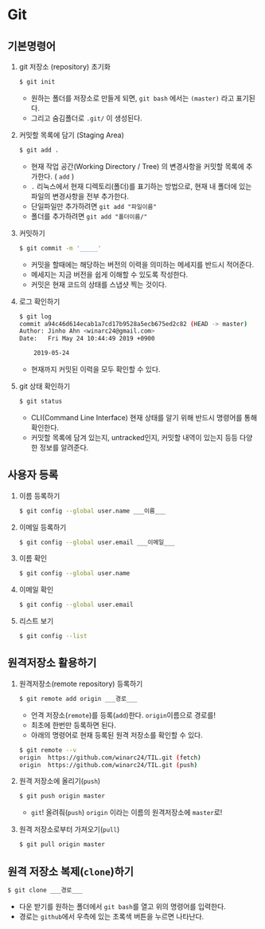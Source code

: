 # Git
## 기본명령어
1. git 저장소 (repository) 초기화

   ```bash
   $ git init
   ```

   - 원하는 폴더를 저장소로 만들게 되면, `git bash` 에서는 `(master)` 라고 표기된다.
   - 그리고 숨김폴더로 `.git/` 이 생성된다.

2. 커밋할 목록에 담기 (Staging Area)

   ```bash
   $ git add .
   ```

   - 현재 작업 공간(Working Directory / Tree) 의 변경사항을 커밋할 목록에 추가한다. ( `add` )
   - `.` 리눅스에서 현재 디렉토리(폴더)를 표기하는 방법으로, 현재 내 폴더에 있는 파일의 변경사항을 전부 추가한다.
   - 단일파일만 추가하려면 `git add "파일이름"`
   - 폴더를 추가하려면 `git add "폴더이름/"`

3. 커밋하기

   ```bash
   $ git commit -m '_____'
   ```

   - 커밋을 할때에는 해당하는 버전의 이력을 의미하는 메세지를 반드시 적어준다.
   - 메세지는 지금 버전을 쉽게 이해할 수 있도록 작성한다.
   - 커밋은 현재 코드의 상태를 스냅샷 찍는 것이다.

4. 로그 확인하기

   ```bash
   $ git log
   commit a94c46d614ecab1a7cd17b9528a5ecb675ed2c82 (HEAD -> master)
   Author: Jinho Ahn <winarc24@gmail.com>
   Date:   Fri May 24 10:44:49 2019 +0900
   
       2019-05-24
   ```

   - 현재까지 커밋된 이력을 모두 확인할 수 있다.

5. git 상태 확인하기

   ```bash
   $ git status
   ```

   - CLI(Command Line Interface) 현재 상태를 알기 위해 반드시 명령어를 통해 확인한다.
   - 커밋할 목록에 담겨 있는지, untracked인지, 커밋할 내역이 있는지 등등 다양한 정보를 알려준다.

## 사용자 등록

1. 이름 등록하기

   ```bash
   $ git config --global user.name ___이름___
   ```

2. 이메일 등록하기

   ```bash
   $ git config --global user.email ___이메일___
   ```

3. 이름 확인

   ```bash
   $ git config --global user.name
   ```

4. 이메일 확인

   ```bash
   $ git config --global user.email
   ```

5. 리스트 보기

   ```bash
   $ git config --list
   ```

   



## 원격저장소 활용하기

1. 원격저장소(remote repository) 등록하기

   ```bash
   $ git remote add origin ___경로___
   ```

   - 언격 저장소(`remote`)를 등록(`add`)한다. `origin`이름으로 경로를!
   - 최초에 한번만 등록하면 된다.
   - 아래의 명령어로 현재 등록된 원격 저장소를 확인할 수 있다.

   ```bash
   $ git remote --v
   origin  https://github.com/winarc24/TIL.git (fetch)
   origin  https://github.com/winarc24/TIL.git (push)
   ```

2. 원격 저장소에 올리기(`push`)

   ```bash
   $ git push origin master
   ```

   - `git`! 올려줘(`push`) `origin` 이라는 이름의 원격저장소에 `master`로!

3. 원격 저장소로부터 가져오기(`pull`)

   ```bash
   $ git pull origin master
   ```



## 원격 저장소 복제(`clone`)하기

```bash
$ git clone ___경로___
```

- 다운 받기를 원하는 폴더에서 `git bash`를 열고 위의 명령어를 입력한다.
- 경로는 `github`에서 우측에 있는 초록색 버튼을 누르면 나타난다.